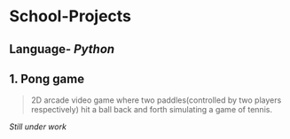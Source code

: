 # School-Projects
## Language- *Python*

## 1. Pong game
   > 2D arcade video game where two paddles(controlled by two players respectively) hit a ball back and forth simulating a game of tennis. 
   
   

*Still under work*

